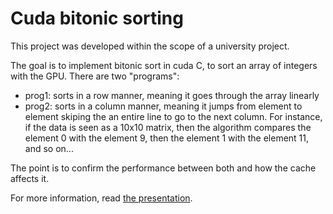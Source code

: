 # Cuda bitonic sorting
This project was developed within the scope of a university project.

The goal is to implement bitonic sort in cuda C, to sort an array of integers with the GPU.
There are two "programs":
- prog1: sorts in a row manner, meaning it goes through the array linearly
- prog2: sorts in a column manner, meaning it jumps from element to element skiping the an entire line to go to the next column. For instance, if the data is seen as a 10x10 matrix, then the algorithm compares the element 0 with the element 9, then the element 1 with the element 11, and so on...

The point is to confirm the performance between both and how the cache affects it.

For more information, read [the presentation](https://github.com/pompeucosta/CudaBitonicSorting/blob/main/present.pdf).
